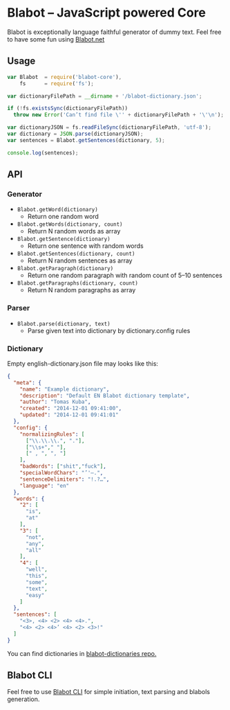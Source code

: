 # Blabot – JavaScript powered Core

Blabot is exceptionally language faithful generator of dummy text. 
Feel free to have some fun using [Blabot.net](http://blabot.net)

## Usage
```javascript
var Blabot  = require('blabot-core'),
    fs      = require('fs');

var dictionaryFilePath = __dirname + '/blabot-dictionary.json';

if (!fs.existsSync(dictionaryFilePath))
  throw new Error('Can’t find file \'' + dictionaryFilePath + '\'\n');

var dictionaryJSON = fs.readFileSync(dictionaryFilePath, 'utf-8');
var dictionary = JSON.parse(dictionaryJSON);
var sentences = Blabot.getSentences(dictionary, 5);

console.log(sentences);
```

## API

### Generator

- `Blabot.getWord(dictionary)`
  - Return one random word
- `Blabot.getWords(dictionary, count)`
  - Return N random words as array
- `Blabot.getSentence(dictionary)`
  - Return one sentence with random words
- `Blabot.getSentences(dictionary, count)`
  - Return N random sentences as array
- `Blabot.getParagraph(dictionary)`
  - Return one random paragraph with random count of 5–10 sentences
- `Blabot.getParagraphs(dictionary, count)`
  - Return N random paragraphs as array
  
### Parser

- `Blabot.parse(dictionary, text)`
  - Parse given text into dictionary by dictionary.config rules
  
### Dictionary

Empty english-dictionary.json file may looks like this:

```json
{
  "meta": {
    "name": "Example dictionary",
    "description": "Default EN Blabot dictionary template",
    "author": "Tomas Kuba",
    "created": "2014-12-01 09:41:00",
    "updated": "2014-12-01 09:41:01"
  },
  "config": {
    "normalizingRules": [
      ["\\.\\.\\.", "."],
      ["\\s+"," "],
      [" , ", ", "]
    ],
    "badWords": ["shit","fuck"],
    "specialWordChars": "’'—.",
    "sentenceDelimiters": "!.?…",
    "language": "en"
  },
  "words": {
    "2": [
      "is",
      "at"
    ],
    "3": [
      "not",
      "any",
      "all"
    ],
    "4": [
      "well",
      "this",
      "some",
      "text",
      "easy"
    ]
  },
  "sentences": [
    "<3>, <4> <2> <4> <4>.",
    "<4> <2> <4>’ <4> <2> <3>!"
  ]
}
```

You can find dictionaries in [blabot-dictionaries repo.](https://github.com/blabot/blabot-dictionaries)


## Blabot CLI

Feel free to use [Blabot CLI](https://github.com/blabot/blabot-cli) for simple
initiation, text parsing and blabols generation.